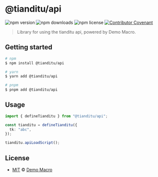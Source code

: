 # @tianditu/api

![npm version](https://img.shields.io/npm/v/@tianditu/api)
![npm downloads](https://img.shields.io/npm/dw/@tianditu/api)
![npm license](https://img.shields.io/npm/l/@tianditu/api)
[![Contributor Covenant](https://img.shields.io/badge/Contributor%20Covenant-2.1-4baaaa.svg)](https://www.contributor-covenant.org/version/2/1/code_of_conduct/)

> Library for using the tianditu api, powered by Demo Macro.

## Getting started

```bash
# npm
$ npm install @tianditu/api

# yarn
$ yarn add @tianditu/api

# pnpm
$ pnpm add @tianditu/api
```

## Usage

```typescript
import { defineTianditu } from "@tianditu/api";

const tianditu = defineTianditu({
  tk: "abc",
});

tianditu.apiLoadScript();
```

## License

- [MIT](LICENSE) &copy; [Demo Macro](https://imst.xyz/)
